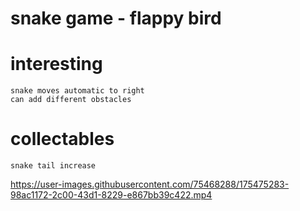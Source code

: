 

# snake game - flappy bird

# interesting 
	snake moves automatic to right
	can add different obstacles
# collectables
	snake tail increase


https://user-images.githubusercontent.com/75468288/175475283-98ac1172-2c00-43d1-8229-e867bb39c422.mp4

